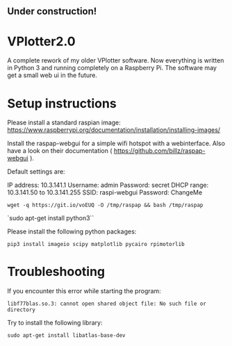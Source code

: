## Under construction!

# VPlotter2.0
A complete rework of my older VPlotter software. Now everything is written in Python 3 and running completely on a Raspberry Pi.
The software may get a small web ui in the future.


# Setup instructions

Please install a standard raspian image: https://www.raspberrypi.org/documentation/installation/installing-images/

Install the raspap-webgui for a simple wifi hotspot with a webinterface. Also have a look on their documentation ( https://github.com/billz/raspap-webgui ).

Default settings are:

IP address: 10.3.141.1
Username: admin
Password: secret
DHCP range: 10.3.141.50 to 10.3.141.255
SSID: raspi-webgui
Password: ChangeMe

`wget -q https://git.io/voEUQ -O /tmp/raspap && bash /tmp/raspap`

`sudo apt-get install python3``

Please install the following python packages:

`pip3 install imageio scipy matplotlib pycairo rpimotorlib`


# Troubleshooting

If you encounter this error while starting the program:

`libf77blas.so.3: cannot open shared object file: No such file or directory`

Try to install the following library:

`sudo apt-get install libatlas-base-dev`

